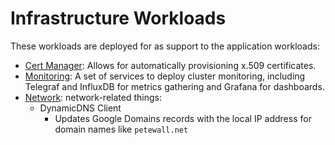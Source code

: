 # Infrastructure Workloads

These workloads are deployed for as support to the application workloads:

* [Cert Manager](cert-manager): Allows for automatically provisioning x.509 certificates.
* [Monitoring](monitoring): A set of services to deploy cluster monitoring, including Telegraf and InfluxDB for metrics gathering and Grafana for dashboards.
* [Network](network): network-related things:
  * DynamicDNS Client
    * Updates Google Domains records with the local IP address for domain names like `petewall.net`
